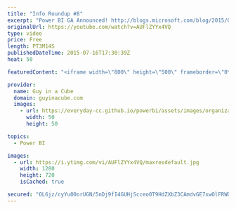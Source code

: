 ```yaml
---
title: "Info Roundup #8"
excerpt: "Power BI GA Announced! http://blogs.microsoft.com/blog/2015/07/10/over-500000-unique-users-from-45000-companies-across-185-countries-helped-shape-the-new-power-bi/  http://blogs.msdn.com/b/powerbi/archive/2015/07/10/announcing-power-bi-general-availability-coming-july-24th.aspx  Power BI Visualizations"
originalUrl: https://youtube.com/watch?v=AUFlZYYx4VQ
type: video
price: Free
length: PT3M14S
publishedDateTime: 2015-07-16T17:30:39Z
heat: 50

featuredContent: "<iframe width=\"800\" height=\"500\" frameborder=\"0\" src=\"https://www.youtube.com/embed/AUFlZYYx4VQ\" allow=\"accelerometer; autoplay; encrypted-media; gyroscope; picture-in-picture\" allowfullscreen></iframe>"

provider:
  name: Guy in a Cube
  domain: guyinacube.com
  images:
    - url: https://everyday-cc.github.io/powerbi/assets/images/organizations/guyinacube.com-50x50.jpg
      width: 50
      height: 50

topics:
  - Power BI

images:
  - url: https://i.ytimg.com/vi/AUFlZYYx4VQ/maxresdefault.jpg
    width: 1280
    height: 720
    isCached: true

secured: "OL6jz/cyYu00orUGN/5nDj9fI4GUHjScceo0T9HdZXbZ3CAmdvGE7xwOlFRWDrLXQNivhex4qZEHFHsjhng7UrVPJU/g3XwmtOawFgywQC3a3NK/eJP1Skf7UEbh2AOJgDUrBgoIa3MSuz3G7FC2UxWZ+/4fYxCZdR/NBcS5ULmCvfDDRCedNFlj8L16Pe7FjmeXvbr286XxWaTm5gmPhlccjLIXJ9ZKhQBYNuskDPnf8kKY2DDHsVinzov1wnGTK5NlLRWSyIXInbMY72kvHM8396L0LQZjMaUTsRhzIMZpjng7RF0l6Xg29SMqN7jFxueEPloo0g9T/LUKiiEkWaD2bxxRo+Kf1F8WpxXNpAVwrCjamGFo5NXJ3VVCv0QMLT1A9J48OBlkCrgxPTVkY7roFGsyaxy6lBOXBxKcS48=;TKKvGAuyE9+3qSy43yxbGQ=="
---
```


